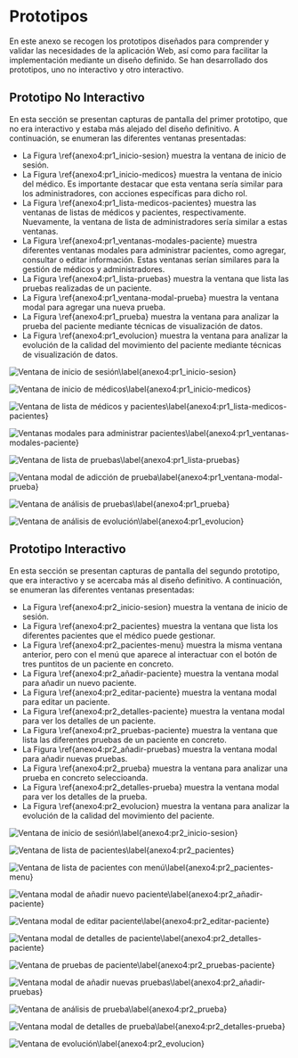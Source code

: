 # Prototipos

En este anexo se recogen los prototipos diseñados para comprender y validar las necesidades de la aplicación Web, así como para facilitar la implementación mediante un diseño definido. Se han desarrollado dos prototipos, uno no interactivo y otro interactivo. 

## Prototipo No Interactivo

En esta sección se presentan capturas de pantalla del primer prototipo, que no era interactivo y estaba más alejado del diseño definitivo. A continuación, se enumeran las diferentes ventanas presentadas:

- La Figura \ref{anexo4:pr1_inicio-sesion} muestra la ventana de inicio de sesión.
- La Figura \ref{anexo4:pr1_inicio-medicos} muestra la ventana de inicio del médico. Es importante destacar que esta ventana sería similar para los administradores, con acciones específicas para dicho rol.
- La Figura \ref{anexo4:pr1_lista-medicos-pacientes} muestra las ventanas de listas de médicos y pacientes, respectivamente. Nuevamente, la ventana de lista de administradores sería similar a estas ventanas.
- La Figura \ref{anexo4:pr1_ventanas-modales-paciente} muestra diferentes ventanas modales para administrar pacientes, como agregar, consultar o editar información. Estas ventanas serían similares para la gestión de médicos y administradores.
- La Figura \ref{anexo4:pr1_lista-pruebas} muestra la ventana que lista las pruebas realizadas de un paciente.
- La Figura \ref{anexo4:pr1_ventana-modal-prueba} muestra la ventana modal para agregar una nueva prueba.
- La Figura \ref{anexo4:pr1_prueba} muestra la ventana para analizar la prueba del paciente mediante técnicas de visualización de datos.
- La Figura \ref{anexo4:pr1_evolucion} muestra la ventana para analizar la evolución de la calidad del movimiento del paciente mediante técnicas de visualización de datos.

![Ventana de inicio de sesión\label{anexo4:pr1_inicio-sesion}](anx4_pr1_inicio-sesion.png)

![Ventana de inicio de médicos\label{anexo4:pr1_inicio-medicos}](anx4_pr1_inicio-medicos.png)

![Ventana de lista de médicos y pacientes\label{anexo4:pr1_lista-medicos-pacientes}](anx4_pr1_lista-medicos-pacientes.png)

![Ventanas modales para administrar pacientes\label{anexo4:pr1_ventanas-modales-paciente}](anx4_pr1_ventanas-modales-paciente.png)

![Ventana de lista de pruebas\label{anexo4:pr1_lista-pruebas}](anx4_pr1_lista-pruebas.png)

![Ventana modal de adicción de prueba\label{anexo4:pr1_ventana-modal-prueba}](anx4_pr1_ventana-modal-prueba.png)

![Ventana de análisis de pruebas\label{anexo4:pr1_prueba}](anx4_pr1_prueba.png)

![Ventana de análisis de evolución\label{anexo4:pr1_evolucion}](anx4_pr1_evolucion.png)

## Prototipo Interactivo

En esta sección se presentan capturas de pantalla del segundo prototipo, que era interactivo y se acercaba más al diseño definitivo. A continuación, se enumeran las diferentes ventanas presentadas:

- La Figura \ref{anexo4:pr2_inicio-sesion} muestra la ventana de inicio de sesión.
- La Figura \ref{anexo4:pr2_pacientes} muestra la ventana que lista los diferentes pacientes que el médico puede gestionar.
- La Figura \ref{anexo4:pr2_pacientes-menu} muestra la misma ventana anterior, pero con el menú que aparece al interactuar con el botón de tres puntitos de un paciente en concreto.
- La Figura \ref{anexo4:pr2_añadir-paciente} muestra la ventana modal para añadir un nuevo paciente.
- La Figura \ref{anexo4:pr2_editar-paciente} muestra la ventana modal para editar un paciente.
- La Figura \ref{anexo4:pr2_detalles-paciente} muestra la ventana modal para ver los detalles de un paciente.
- La Figura \ref{anexo4:pr2_pruebas-paciente} muestra la ventana que lista las diferentes pruebas de un paciente en concreto.
- La Figura \ref{anexo4:pr2_añadir-pruebas} muestra la ventana modal para añadir nuevas pruebas.
- La Figura \ref{anexo4:pr2_prueba} muestra la ventana para analizar una prueba en concreto seleccioanda.
- La Figura \ref{anexo4:pr2_detalles-prueba} muestra la ventana modal para ver los detalles de la prueba.
- La Figura \ref{anexo4:pr2_evolucion} muestra la ventana para analizar la evolución de la calidad del movimiento del paciente.

![Ventana de inicio de sesión\label{anexo4:pr2_inicio-sesion}](anx4_pr2_inicio-sesion.png)

![Ventana de lista de pacientes\label{anexo4:pr2_pacientes}](anx4_pr2_pacientes.png)

![Ventana de lista de pacientes con menú\label{anexo4:pr2_pacientes-menu}](anx4_pr2_pacientes-menu.png)

![Ventana modal de añadir nuevo paciente\label{anexo4:pr2_añadir-paciente}](anx4_pr2_añadir-paciente.png)

![Ventana modal de editar paciente\label{anexo4:pr2_editar-paciente}](anx4_pr2_editar-paciente.png)

![Ventana modal de detalles de paciente\label{anexo4:pr2_detalles-paciente}](anx4_pr2_detalles-paciente.png)

![Ventana de pruebas de paciente\label{anexo4:pr2_pruebas-paciente}](anx4_pr2_pruebas-paciente.png)

![Ventana modal de añadir nuevas pruebas\label{anexo4:pr2_añadir-pruebas}](anx4_pr2_añadir-pruebas.png)

![Ventana de análisis de prueba\label{anexo4:pr2_prueba}](anx4_pr2_prueba.png)

![Ventana modal de detalles de prueba\label{anexo4:pr2_detalles-prueba}](anx4_pr2_detalles-prueba.png)

![Ventana de evolución\label{anexo4:pr2_evolucion}](anx4_pr2_evolucion.png)
